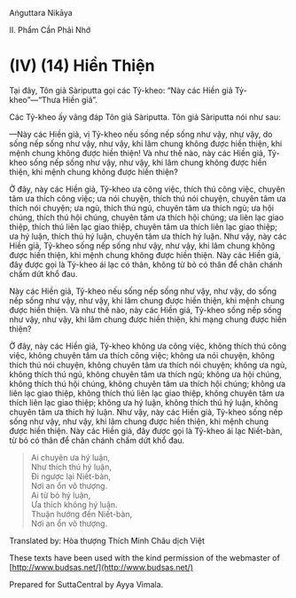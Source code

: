  

Aṅguttara Nikāya

II. Phẩm Cần Phải Nhớ

# (IV) (14) Hiền Thiện

Tại đây, Tôn giả Sàriputta gọi các Tỷ-kheo: “Này các Hiền giả Tỷ-kheo”—“Thưa Hiền giả”.

Các Tỷ-kheo ấy vâng đáp Tôn giả Sàriputta. Tôn giả Sàriputta nói như sau:

—Này các Hiền giả, vị Tỷ-kheo nếu sống nếp sống như vậy, như vậy, do sống nếp sống như vậy, như vậy, khi lâm chung không được hiền thiện, khi mệnh chung không được hiền thiện! Và như thế nào, này các Hiền giả, Tỷ-kheo sống nếp sống như vậy, như vậy, khi lâm chung không được hiền thiện, khi mệnh chung không được hiền thiện?

Ở đây, này các Hiền giả, Tỷ-kheo ưa công việc, thích thú công việc, chuyên tâm ưa thích công việc; ưa nói chuyện, thích thú nói chuyện, chuyên tâm ưa thích nói chuyện; ưa ngủ, thích thú ngủ, chuyên tâm ưa thích ngủ; ưa hội chúng, thích thú hội chúng, chuyên tâm ưa thích hội chúng; ưa liên lạc giao thiệp, thích thú liên lạc giao thiệp, chuyên tâm ưa thích liên lạc giao thiệp; ưa hý luận, thích thú hý luận, chuyên tâm ưa thích hý luận. Như vậy, này các Hiền giả, Tỷ-kheo sống nếp sống như vậy, như vậy, khi lâm chung không được hiền thiện, khi mệnh chung không được hiền thiện. Này các Hiền giả, đây được gọi là Tỷ-kheo ái lạc có thân, không từ bỏ có thân để chân chánh chấm dứt khổ đau.

Này các Hiền giả, Tỷ-kheo nếu sống nếp sống như vậy, như vậy, do sống nếp sống như vậy, như vậy, khi lâm chung được hiền thiện, khi mệnh chung được hiền thiện. Và như thế nào, này các Hiền giả, Tỷ-kheo sống nếp sống như vậy, như vậy, khi lâm chung được hiền thiện, khi mạng chung được hiền thiện?

Ở đây, này các Hiền giả, Tỷ-kheo không ưa công việc, không thích thú công việc, không chuyên tâm ưa thích công việc; không ưa nói chuyện, không thích thú nói chuyện, không chuyên tâm ưa thích nói chuyện; không ưa ngủ, không thích thú ngủ, không chuyên tâm ưa thích ngủ; không ưa hội chúng, không thích thú hội chúng, không chuyên tâm ưa thích hội chúng; không ưa liên lạc giao thiệp, không thích thú liên lạc giao thiệp, không chuyên tâm ưa thích liên lạc giao thiệp; không ưa hý luận, không thích thú hý luận, không chuyên tâm ưa thích hý luận. Như vậy, này các Hiền giả, Tỷ-kheo sống nếp sống như vậy, như vậy, khi lâm chung được hiền thiện, khi mệnh chung được hiền thiện. Này các Hiền giả, đây được gọi là Tỷ-kheo ái lạc Niết-bàn, từ bỏ có thân để chân chánh chấm dứt khổ đau.

> Ai chuyên ưa hý luận,  
> Như thích thú hý luận,  
> Ði ngược lại Niết-bàn,  
> Nơi an ổn vô thượng.  
> Ai từ bỏ hý luận,  
> Ưa thích không hý luận.  
> Thuận hướng đến Niết-bàn,  
> Nơi an ổn vô thượng.

Translated by: Hòa thượng Thích Minh Châu dịch Việt

These texts have been used with the kind permission of the webmaster of [http://www.budsas.net/](http://www.budsas.net/)

Prepared for SuttaCentral by Ayya Vimala.